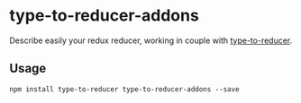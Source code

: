 # type-to-reducer-addons

Describe easily your redux reducer, working in couple with [type-to-reducer](https://github.com/tomatau/type-to-reducer).

## Usage

`npm install type-to-reducer type-to-reducer-addons --save`

